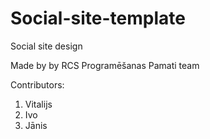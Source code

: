 # Social-site-template
Social site design

Made by by RCS Programēšanas Pamati team

Contributors:
1. Vitalijs
2. Ivo
3. Jānis